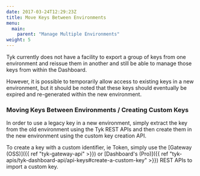 ```yaml
---
date: 2017-03-24T12:29:23Z
title: Move Keys Between Environments
menu:
  main:
    parent: "Manage Multiple Environments"
weight: 5 
---
```


Tyk currently does not have a facility to export a group of keys from one environment and reissue them in another and still be able to manage those keys from within the Dashboard.

However, it is possible to temporarily allow access to existing keys in a new environment, but it should be noted that these keys should eventually be expired and re-generated within the new environment.

### Moving Keys Between Environments / Creating Custom Keys

In order to use a legacy key in a new environment, simply extract the key from the old environment using the Tyk REST APIs and then create them in the new environment using the custom key creation API.

To create a key with a custom identifier, ie Token, simply use the [Gateway (OSS)]({{ ref "tyk-gateway-api" >}}) or [Dashboard's (Pro)]({{ ref "tyk-apis/tyk-dashboard-api/api-keys#create-a-custom-key" >}}) REST APIs to import a custom key.
